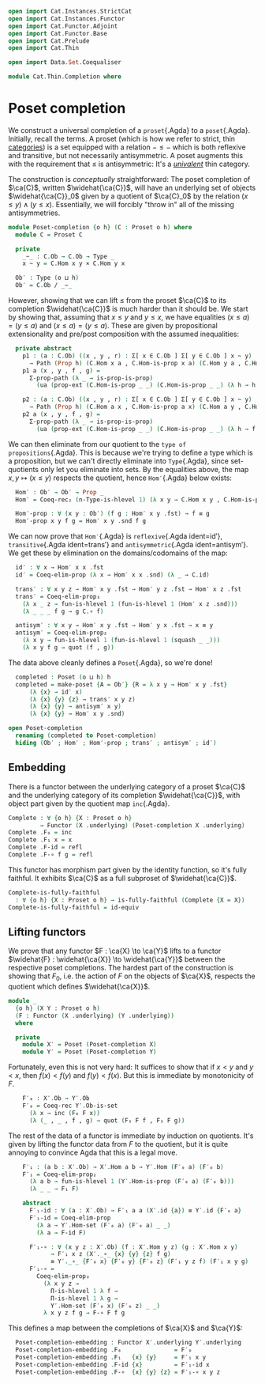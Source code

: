 ```agda
open import Cat.Instances.StrictCat
open import Cat.Instances.Functor
open import Cat.Functor.Adjoint
open import Cat.Functor.Base
open import Cat.Prelude
open import Cat.Thin

open import Data.Set.Coequaliser

module Cat.Thin.Completion where
```

<!--
```agda
open Functor
open Proset using (underlying)
open Poset using (underlying)
```
-->

# Poset completion

We construct a universal completion of a `proset`{.Agda} to a
`poset`{.Agda}. Initially, recall the terms. A proset (which is how we
refer to strict, thin [categories]) is a set equipped with a relation $-
\le -$ which is both reflexive and transitive, but not necessarily
antisymmetric. A poset augments this with the requirement that $\le$ is
antisymmetric: It's a [_univalent_] thin category.

[categories]: Cat.Base.html
[_univalent_]: Cat.Univalent.html

The construction is _conceptually_ straightforward: The poset completion
of $\ca{C}$, written $\widehat{\ca{C}}$, will have an underlying set of
objects $\widehat{\ca{C}}_0$ given by a quotient of $\ca{C}_0$ by the
relation $(x \le y) \land (y \le x)$. Essentially, we will forcibly
"throw in" all of the missing antisymmetries.

[quotient]: Data.Set.Coequaliser.html#quotients

```agda
module Poset-completion {o h} (C : Proset o h) where
  module C = Proset C

  private
    _~_ : C.Ob → C.Ob → Type _
    x ~ y = C.Hom x y × C.Hom y x

  Ob′ : Type (o ⊔ h)
  Ob′ = C.Ob / _~_
```

However, showing that we can lift $\le$ from the proset $\ca{C}$ to its
completion $\widehat{\ca{C}}$ is much harder than it should be. We start
by showing that, assuming that $x \le y$ and $y \le x$, we have
equalities $(x \le a) = (y \le a)$ and $(x \le a) = (y \le a)$. These
are given by propositional extensionality and pre/post composition with
the assumed inequalities:

```agda
  private abstract
    p1 : (a : C.Ob) ((x , y , r) : Σ[ x ∈ C.Ob ] Σ[ y ∈ C.Ob ] x ~ y) 
      → Path (Prop h) (C.Hom x a , C.Hom-is-prop x a) (C.Hom y a , C.Hom-is-prop y a)
    p1 a (x , y , f , g) = 
      Σ-prop-path (λ _ → is-prop-is-prop) 
        (ua (prop-ext (C.Hom-is-prop _ _) (C.Hom-is-prop _ _) (λ h → h C.∘ g) (λ h → h C.∘ f)))

    p2 : (a : C.Ob) ((x , y , r) : Σ[ x ∈ C.Ob ] Σ[ y ∈ C.Ob ] x ~ y) 
      → Path (Prop h) (C.Hom a x , C.Hom-is-prop a x) (C.Hom a y , C.Hom-is-prop a y)
    p2 a (x , y , f , g) = 
      Σ-prop-path (λ _ → is-prop-is-prop) 
        (ua (prop-ext (C.Hom-is-prop _ _) (C.Hom-is-prop _ _) (λ h → f C.∘ h) (λ h → g C.∘ h)))
```

We can then eliminate from our quotient to the `type of
propositions`{.Agda}. This is because we're trying to define a type
which is a proposition, but we can't directly eliminate into
`Type`{.Agda}, since set-quotients only let you eliminate into sets. By
the equalities above, the map $x, y \mapsto (x \le y)$ respects the
quotient, hence `Hom′`{.Agda} below exists:

```agda
  Hom′ : Ob′ → Ob′ → Prop _
  Hom′ = Coeq-rec₂ (n-Type-is-hlevel 1) (λ x y → C.Hom x y , C.Hom-is-prop x y) p1 p2

  Hom′-prop : ∀ (x y : Ob′) (f g : Hom′ x y .fst) → f ≡ g
  Hom′-prop x y f g = Hom′ x y .snd f g
```

We can now prove that `Hom′`{.Agda} is `reflexive`{.Agda ident=id′},
`transitive`{.Agda ident=trans′} and `antisymmetric`{.Agda
ident=antisym′}. We get these by elimination on the domains/codomains of
the map:

```agda
  id′ : ∀ x → Hom′ x x .fst
  id′ = Coeq-elim-prop (λ x → Hom′ x x .snd) (λ _ → C.id)

  trans′ : ∀ x y z → Hom′ x y .fst → Hom′ y z .fst → Hom′ x z .fst
  trans′ = Coeq-elim-prop₃ 
    (λ x _ z → fun-is-hlevel 1 (fun-is-hlevel 1 (Hom′ x z .snd))) 
    (λ _ _ _ f g → g C.∘ f)

  antisym′ : ∀ x y → Hom′ x y .fst → Hom′ y x .fst → x ≡ y
  antisym′ = Coeq-elim-prop₂ 
    (λ x y → fun-is-hlevel 1 (fun-is-hlevel 1 (squash _ _))) 
    (λ x y f g → quot (f , g))
```

The data above cleanly defines a `Poset`{.Agda}, so we're done!

```agda
  completed : Poset (o ⊔ h) h
  completed = make-poset {A = Ob′} {R = λ x y → Hom′ x y .fst} 
      (λ {x} → id′ x) 
      (λ {x} {y} {z} → trans′ x y z) 
      (λ {x} {y} → antisym′ x y) 
      (λ {x} {y} → Hom′ x y .snd)

open Poset-completion 
  renaming (completed to Poset-completion)
  hiding (Ob′ ; Hom′ ; Hom′-prop ; trans′ ; antisym′ ; id′)
```

## Embedding

There is a functor between the underlying category of a proset $\ca{C}$
and the underlying category of its completion $\widehat{\ca{C}}$, with
object part given by the quotient map `inc`{.Agda}.

```agda
Complete : ∀ {o h} {X : Proset o h} 
         → Functor (X .underlying) (Poset-completion X .underlying)
Complete .F₀ = inc
Complete .F₁ x = x
Complete .F-id = refl
Complete .F-∘ f g = refl
```

This functor has morphism part given by the identity function, so it's
fully faithful. It exhibits $\ca{C}$ as a full subproset of
$\widehat{\ca{C}}$.

```agda
Complete-is-fully-faithful 
  : ∀ {o h} {X : Proset o h} → is-fully-faithful (Complete {X = X})
Complete-is-fully-faithful = id-equiv
```

## Lifting functors

We prove that any functor $F : \ca{X} \to \ca{Y}$ lifts to a functor
$\widehat{F} : \widehat{\ca{X}} \to \widehat{\ca{Y}}$ between the
respective poset completions. The hardest part of the construction is
showing that $F_0$, i.e. the action of $F$ on the objects of $\ca{X}$,
respects the quotient which defines $\widehat{\ca{X}}$.

```agda
module _ 
  {o h} (X Y : Proset o h) 
  (F : Functor (X .underlying) (Y .underlying)) 
  where

  private
    module X′ = Poset (Poset-completion X)
    module Y′ = Poset (Poset-completion Y)
```

Fortunately, even this is not very hard: It suffices to show that if $x
< y$ and $y < x$, then $f(x) < f(y)$ and $f(y) < f(x)$. But this is
immediate by monotonicity of $F$.

```agda
    F′₀ : X′.Ob → Y′.Ob
    F′₀ = Coeq-rec Y′.Ob-is-set 
      (λ x → inc (F₀ F x)) 
      (λ (_ , _ , f , g) → quot (F₁ F f , F₁ F g))
```

The rest of the data of a functor is immediate by induction on
quotients. It's given by lifting the functor data from $F$ to the
quotient, but it is quite annoying to convince Agda that this is a legal
move.

```agda
    F′₁ : (a b : X′.Ob) → X′.Hom a b → Y′.Hom (F′₀ a) (F′₀ b)
    F′₁ = Coeq-elim-prop₂ 
      (λ a b → fun-is-hlevel 1 (Y′.Hom-is-prop (F′₀ a) (F′₀ b))) 
      (λ _ _ → F₁ F)

    abstract
      F′₁-id : ∀ (a : X′.Ob) → F′₁ a a (X′.id {a}) ≡ Y′.id {F′₀ a}
      F′₁-id = Coeq-elim-prop 
        (λ a → Y′.Hom-set (F′₀ a) (F′₀ a) _ _) 
        (λ a → F-id F)

      F′₁-∘ : ∀ (x y z : X′.Ob) (f : X′.Hom y z) (g : X′.Hom x y)
            → F′₁ x z (X′._∘_ {x} {y} {z} f g) 
            ≡ Y′._∘_ {F′₀ x} {F′₀ y} {F′₀ z} (F′₁ y z f) (F′₁ x y g)
      F′₁-∘ = 
        Coeq-elim-prop₃ 
          (λ x y z → 
            Π-is-hlevel 1 λ f → 
            Π-is-hlevel 1 λ g → 
            Y′.Hom-set (F′₀ x) (F′₀ z) _ _) 
          λ x y z f g → F-∘ F f g
```

This defines a map between the completions of $\ca{X}$ and $\ca{Y}$:

```agda
  Poset-completion-embedding : Functor X′.underlying Y′.underlying
  Poset-completion-embedding .F₀               = F′₀
  Poset-completion-embedding .F₁   {x} {y}     = F′₁ x y
  Poset-completion-embedding .F-id {x}         = F′₁-id x
  Poset-completion-embedding .F-∘  {x} {y} {z} = F′₁-∘ x y z
```
